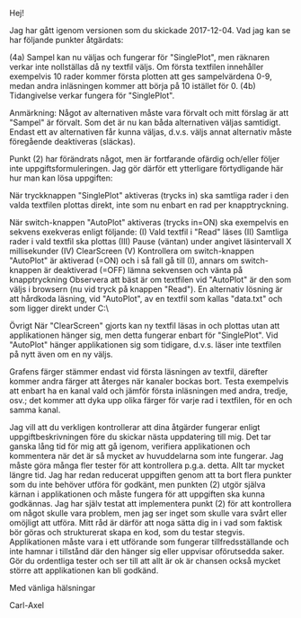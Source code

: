 Hej!
 
Jag har gått igenom versionen som du skickade 2017-12-04. Vad jag kan se har följande punkter åtgärdats:

(4a) Sampel kan nu väljas och fungerar för "SinglePlot", men räknaren verkar inte nollställas då ny textfil väljs. Om första textfilen innehåller exempelvis 10 rader kommer första plotten att ges sampelvärdena 0-9, medan andra inläsningen kommer att börja på 10 istället för 0.
(4b) Tidangivelse verkar fungera för "SinglePlot".
 
Anmärkning: Något av alternativen måste vara förvalt och mitt förslag är att "Sampel" är förvalt. Som det är nu kan båda alternativen väljas samtidigt. Endast ett av alternativen får kunna väljas, d.v.s. väljs annat alternativ måste föregående deaktiveras (släckas).

Punkt (2) har förändrats något, men är fortfarande ofärdig och/eller följer inte uppgiftsformuleringen. Jag gör därför ett ytterligare förtydligande här hur man kan lösa uppgiften:

När tryckknappen "SinglePlot" aktiveras (trycks in) ska samtliga rader i den valda textfilen plottas direkt, inte som nu enbart en rad per knapptryckning.

När switch-knappen "AutoPlot" aktiveras (trycks in=ON) ska exempelvis en sekvens exekveras enligt följande:
(I) Vald textfil i "Read" läses
(II) Samtliga rader i vald textfil ska plottas
(III) Pause (väntan) under angivet läsintervall X millisekunder
(IV) ClearScreen
(V) Kontrollera om switch-knappen "AutoPlot" är aktiverad (=ON) och i så fall gå till (I), annars om switch-knappen är deaktiverad (=OFF) lämna sekvensen och vänta på knapptryckning
Observera att bäst är om textfilen vid "AutoPlot" är den som väljs i browsern (nu vid tryck på knappen "Read"). En alternativ lösning är att hårdkoda läsning, vid "AutoPlot", av en textfil som kallas "data.txt" och som ligger direkt under C:\
 
Övrigt
När "ClearScreen" gjorts kan ny textfil läsas in och plottas utan att applikationen hänger sig, men detta fungerar enbart för "SinglePlot".  Vid "AutoPlot" hänger applikationen sig som tidigare, d.v.s. läser inte textfilen på nytt även om en ny väljs.

Grafens färger stämmer endast vid första läsningen av textfil, därefter kommer andra färger att återges när kanaler bockas bort. Testa exempelvis att enbart ha en kanal vald och jämför första inläsningen med andra, tredje, osv.; det kommer att dyka upp olika färger för varje rad i textfilen, för en och samma kanal.

Jag vill att du verkligen kontrollerar att dina åtgärder fungerar enligt uppgiftbeskrivningen före du skickar nästa uppdatering till mig. Det tar ganska lång tid för mig att gå igenom, verifiera applikationen och kommentera när det är så mycket av huvuddelarna som inte fungerar. Jag måste göra många fler tester för att kontrollera p.g.a. detta. Allt tar mycket längre tid. Jag har redan reducerat uppgiften genom att ta bort flera punkter som du inte behöver utföra för godkänt, men punkten (2) utgör själva kärnan i applikationen och måste fungera för att uppgiften ska kunna godkännas. Jag har själv testat att implementera punkt (2) för att kontrollera om något skulle vara problem, men jag ser inget som skulle vara svårt eller omöjligt att utföra. Mitt råd är därför att noga sätta dig in i vad som faktisk bör göras och strukturerat skapa en kod, som du testar stegvis. Applikationen måste vara i ett utförande som fungerar tillfredsställande och inte hamnar i tillstånd där den hänger sig eller uppvisar oförutsedda saker. Gör du ordentliga tester och ser till att allt är ok är chansen också mycket större att applikationen kan bli godkänd.
 
Med vänliga hälsningar


Carl-Axel
